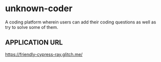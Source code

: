 # unknown-coder
A coding platform wherein users can add their coding questions as well as try to solve some of them.


## APPLICATION URL
https://friendly-cypress-ray.glitch.me/